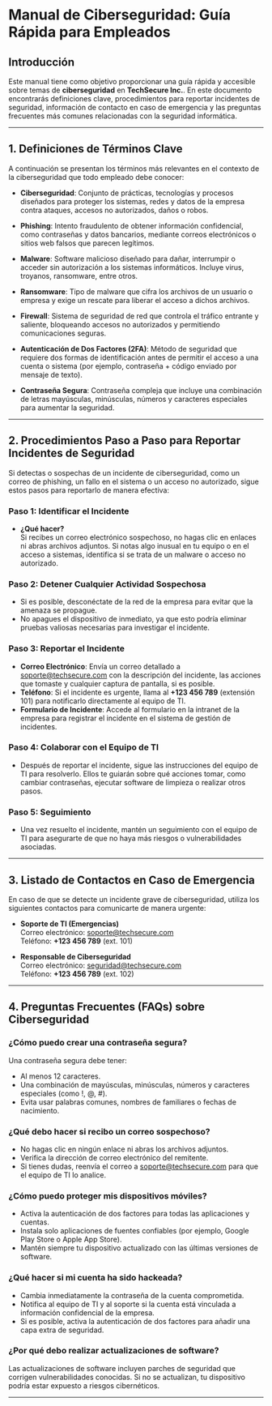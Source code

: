 # Manual de Ciberseguridad: Guía Rápida para Empleados

## Introducción

Este manual tiene como objetivo proporcionar una guía rápida y accesible sobre temas de **ciberseguridad** en **TechSecure Inc.**. En este documento encontrarás definiciones clave, procedimientos para reportar incidentes de seguridad, información de contacto en caso de emergencia y las preguntas frecuentes más comunes relacionadas con la seguridad informática.

---

## 1. Definiciones de Términos Clave

A continuación se presentan los términos más relevantes en el contexto de la ciberseguridad que todo empleado debe conocer:

- **Ciberseguridad**: Conjunto de prácticas, tecnologías y procesos diseñados para proteger los sistemas, redes y datos de la empresa contra ataques, accesos no autorizados, daños o robos.

- **Phishing**: Intento fraudulento de obtener información confidencial, como contraseñas y datos bancarios, mediante correos electrónicos o sitios web falsos que parecen legítimos.

- **Malware**: Software malicioso diseñado para dañar, interrumpir o acceder sin autorización a los sistemas informáticos. Incluye virus, troyanos, ransomware, entre otros.

- **Ransomware**: Tipo de malware que cifra los archivos de un usuario o empresa y exige un rescate para liberar el acceso a dichos archivos.

- **Firewall**: Sistema de seguridad de red que controla el tráfico entrante y saliente, bloqueando accesos no autorizados y permitiendo comunicaciones seguras.

- **Autenticación de Dos Factores (2FA)**: Método de seguridad que requiere dos formas de identificación antes de permitir el acceso a una cuenta o sistema (por ejemplo, contraseña + código enviado por mensaje de texto).

- **Contraseña Segura**: Contraseña compleja que incluye una combinación de letras mayúsculas, minúsculas, números y caracteres especiales para aumentar la seguridad.

---

## 2. Procedimientos Paso a Paso para Reportar Incidentes de Seguridad

Si detectas o sospechas de un incidente de ciberseguridad, como un correo de phishing, un fallo en el sistema o un acceso no autorizado, sigue estos pasos para reportarlo de manera efectiva:

### Paso 1: Identificar el Incidente

- **¿Qué hacer?**  
  Si recibes un correo electrónico sospechoso, no hagas clic en enlaces ni abras archivos adjuntos. Si notas algo inusual en tu equipo o en el acceso a sistemas, identifica si se trata de un malware o acceso no autorizado.

### Paso 2: Detener Cualquier Actividad Sospechosa

- Si es posible, desconéctate de la red de la empresa para evitar que la amenaza se propague.  
- No apagues el dispositivo de inmediato, ya que esto podría eliminar pruebas valiosas necesarias para investigar el incidente.

### Paso 3: Reportar el Incidente

- **Correo Electrónico**: Envía un correo detallado a [soporte@techsecure.com](mailto:soporte@techsecure.com) con la descripción del incidente, las acciones que tomaste y cualquier captura de pantalla, si es posible.  
- **Teléfono**: Si el incidente es urgente, llama al **+123 456 789** (extensión 101) para notificarlo directamente al equipo de TI.  
- **Formulario de Incidente**: Accede al formulario en la intranet de la empresa para registrar el incidente en el sistema de gestión de incidentes.

### Paso 4: Colaborar con el Equipo de TI

- Después de reportar el incidente, sigue las instrucciones del equipo de TI para resolverlo. Ellos te guiarán sobre qué acciones tomar, como cambiar contraseñas, ejecutar software de limpieza o realizar otros pasos.

### Paso 5: Seguimiento

- Una vez resuelto el incidente, mantén un seguimiento con el equipo de TI para asegurarte de que no haya más riesgos o vulnerabilidades asociadas.

---

## 3. Listado de Contactos en Caso de Emergencia

En caso de que se detecte un incidente grave de ciberseguridad, utiliza los siguientes contactos para comunicarte de manera urgente:

- **Soporte de TI (Emergencias)**  
  Correo electrónico: [soporte@techsecure.com](mailto:soporte@techsecure.com)  
  Teléfono: **+123 456 789** (ext. 101)

- **Responsable de Ciberseguridad**  
  Correo electrónico: [seguridad@techsecure.com](mailto:seguridad@techsecure.com)  
  Teléfono: **+123 456 789** (ext. 102)


---

## 4. Preguntas Frecuentes (FAQs) sobre Ciberseguridad

### ¿Cómo puedo crear una contraseña segura?

Una contraseña segura debe tener:

- Al menos 12 caracteres.
- Una combinación de mayúsculas, minúsculas, números y caracteres especiales (como !, @, #).
- Evita usar palabras comunes, nombres de familiares o fechas de nacimiento.

### ¿Qué debo hacer si recibo un correo sospechoso?

- No hagas clic en ningún enlace ni abras los archivos adjuntos.  
- Verifica la dirección de correo electrónico del remitente.  
- Si tienes dudas, reenvía el correo a [soporte@techsecure.com](mailto:soporte@techsecure.com) para que el equipo de TI lo analice.

### ¿Cómo puedo proteger mis dispositivos móviles?

- Activa la autenticación de dos factores para todas las aplicaciones y cuentas.  
- Instala solo aplicaciones de fuentes confiables (por ejemplo, Google Play Store o Apple App Store).  
- Mantén siempre tu dispositivo actualizado con las últimas versiones de software.

### ¿Qué hacer si mi cuenta ha sido hackeada?

- Cambia inmediatamente la contraseña de la cuenta comprometida.  
- Notifica al equipo de TI y al soporte si la cuenta está vinculada a información confidencial de la empresa.  
- Si es posible, activa la autenticación de dos factores para añadir una capa extra de seguridad.

### ¿Por qué debo realizar actualizaciones de software?

Las actualizaciones de software incluyen parches de seguridad que corrigen vulnerabilidades conocidas. Si no se actualizan, tu dispositivo podría estar expuesto a riesgos cibernéticos.

---
